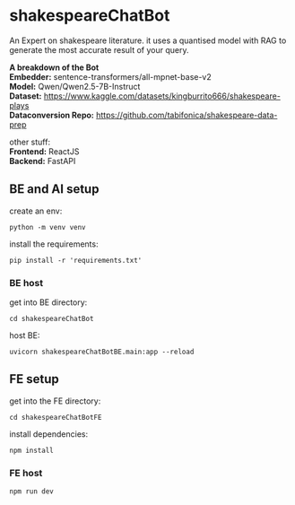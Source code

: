 # shakespeareChatBot
An Expert on shakespeare literature. it uses a quantised model with RAG to generate the most accurate result of your query. <br>

**A breakdown of the Bot** <br>
**Embedder:** sentence-transformers/all-mpnet-base-v2 <br>
**Model:** Qwen/Qwen2.5-7B-Instruct <br>
**Dataset:** https://www.kaggle.com/datasets/kingburrito666/shakespeare-plays <br>
**Dataconversion Repo:** https://github.com/tabifonica/shakespeare-data-prep <br>

other stuff: <br>
**Frontend:** ReactJS <br>
**Backend:** FastAPI <br>

## BE and AI setup
create an env:
```
python -m venv venv
```
install the requirements:
```
pip install -r 'requirements.txt'
```

### BE host
get into BE directory:
```
cd shakespeareChatBot
```
host BE:
```
uvicorn shakespeareChatBotBE.main:app --reload
```

## FE setup
get into the FE directory:
```
cd shakespeareChatBotFE
```
install dependencies:
```
npm install
```

### FE host
```
npm run dev
```

